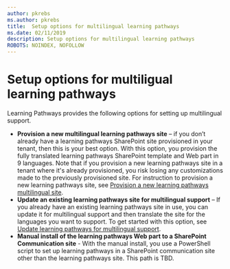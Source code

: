 ```yaml
---
author: pkrebs
ms.author: pkrebs
title:  Setup options for multilingual learning pathways
ms.date: 02/11/2019
description: Setup options for multilingual learning pathways
ROBOTS: NOINDEX, NOFOLLOW
---
```


# Setup options for multiligual learning pathways
Learning Pathways provides the following options for setting up multilingual support.
- **Provision a new multilingual learning pathways site** – if you don’t already have a learning pathways SharePoint site provisioned in your tenant, then this is your best option. With this option, you provision the fully translated learning pathways SharePoint template and Web part in 9 languages. Note that if you provision a new learning pathways site in a tenant where it's already provisioned, you risk losing any customizations made to the previously provisioned site. For instruction to provision a new learning pathways site, see [Provision a new learning pathways multilingual site](custom_provision_ml.md).
- **Update an existing learning pathways site for multilingual support** – If you already have an existing learning pathways site in use, you can update it for multilingual support and then translate the site for the languages you want to support. To get started with this option, see [Update learning pathways for multilingual support](custom_update_ml.md). 
- **Manual install of the learning pathways Web part to a SharePoint Communication site** - With the manual install, you use a PowerShell script to set up learning pathways in a SharePoint communication site other than the learning pathways site. This path is TBD.   

